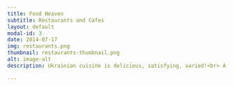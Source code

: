 ```yaml
---
title: Food Heaven
subtitle: Restaurants and Cafes
layout: default
modal-id: 3
date: 2014-07-17
img: restaurants.png
thumbnail: restaurants-thumbnail.png
alt: image-alt
description: Ukrainian cuisine is delicious, satisfying, varied!<br> A warm climate and fertile land played a significant role here.<br> <b>Must try:</b> <h4>Salo</h4> is the central national food in Ukraine. <h4> Borsch </h4> is beetroot soup with meat broth (possibly, vegetarian).<h4> Dumplings, or pirogi </h4>- one of the most famous national dishes of Ukraine. With cottage cheese, fruits, potatoes and mushrooms, cabbage.<h4>Kyiv cutlet </h4> is chicken fillet roll with a piece of butter inside, breadcrumbs, and deep-fried. <h4> "Kyiv cake"</h4> is two layers of walnut meringue, bonded with buttercream.<h3>Example of restaurants or cafe with prices</h3> <h4><a href="https://tarasbulba.kiev.ua/category/osnovne-menyu/">Korchma Taras Bulba, Kyiv, Ukrainian cuisine</a></h4>1. Borsch, 300 grams 3,21 USD <br> 2. Sweet dumplings, 220 grams 3,44 USD <h4><a href="http://mamamanana.com.ua/">Mama Manana, Kyiv, Georgian cuisine</a></h4>1. Adjara khachapuri, 450 grams 5,34 USD <br> 2. Hinkali with turkey (3 pieces), 2,43 USD <h4><a href="https://milkbar.com.ua/#specialmenu">Milk Bar, Kyiv, breakfast, cakes</a></h4>1. Super Breakfast 1, 11,39 US<h5> and much more... </h5>

---
```

